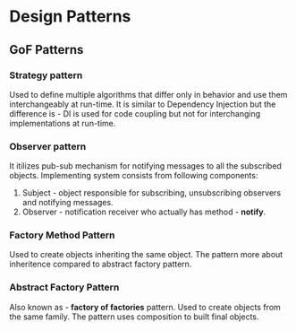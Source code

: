 # Design Patterns
## GoF Patterns
### Strategy pattern
Used to define multiple algorithms that differ only in behavior and use them interchangeably at run-time. It is similar to Dependency Injection but the difference is - DI is used for code coupling but not for interchanging implementations at run-time.

### Observer pattern
It itilizes pub-sub mechanism for notifying messages to all the subscribed objects. Implementing system consists from following components:
1. Subject - object responsible for subscribing, unsubscribing observers and notifying messages.
2. Observer - notification receiver who actually has method - **notify**.

### Factory Method Pattern
Used to create objects inheriting the same object. The pattern more about inheritence compared to abstract factory pattern.

### Abstract Factory Pattern
Also known as - **factory of factories** pattern. Used to create objects from the same family. The pattern uses composition to built final objects.
